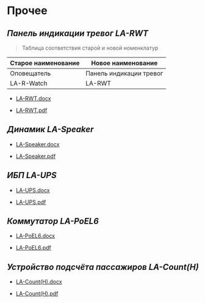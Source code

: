 # Прочее

## *Панель индикации тревог* *LA-RWT*

>Таблица соответствия старой и новой номенклатур

**Старое наименование** | **Новое наименование**
--- | ---
Оповещатель | Панель индикации тревог
LA-R-Watch | LA-RWT

* [LA-RWT.docx](passports\Несогласованные\Прочее\LA-RWT.docx ':ignore')

* [LA-RWT.pdf](passports\Несогласованные\Прочее\LA-RWT.pdf ':ignore')

## *Динамик* *LA-Speaker*

* [LA-Speaker.docx](passports\Несогласованные\Прочее\LA-Speaker.docx ':ignore')

* [LA-Speaker.pdf](passports\Несогласованные\Прочее\LA-Speaker.pdf ':ignore')

## *ИБП* *LA-UPS*

* [LA-UPS.docx](passports\Несогласованные\Прочее\LA-UPS.docx ':ignore')

* [LA-UPS.pdf](passports\Несогласованные\Прочее\LA-UPS.pdf ':ignore')

## *Коммутатор* *LA-PoEL6*

* [LA-PoEL6.docx](passports\Несогласованные\Прочее\LA-PoEL6.docx ':ignore')

* [LA-PoEL6.pdf](passports\Несогласованные\Прочее\LA-PoEL6.pdf ':ignore')

## *Устройство подсчёта пассажиров* *LA-Count(H)*

* [LA-Count(H).docx](passports\Несогласованные\Прочее\LA-Count(H).docx ':ignore')

* [LA-Count(H).pdf](passports\Несогласованные\Прочее\LA-Count(H).pdf ':ignore')